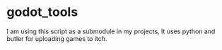 # godot_tools
I am using this script as a submodule in my projects, It uses python and butler for uploading games to itch.
